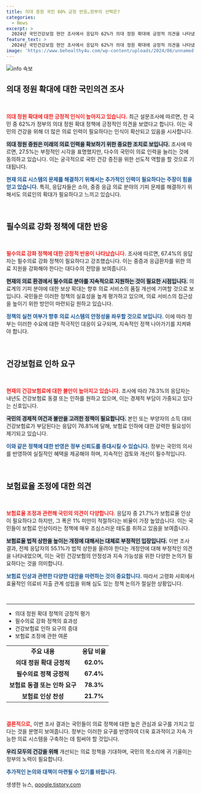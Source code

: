```yaml
---
title: 의대 증원 국민 60% 긍정 반응…정부의 선택은?
categories:
  - News
excerpt: >
  2024년 국민건강보험 현안 조사에서 응답자 62%가 의대 정원 확대에 긍정적 의견을 나타냈고, 78.3%는 보험료 동결 또는 인하를 희망. 고령화 속에서도 효율적 관리 촉구 목소리 커져! 클릭하고 더 알아보세요!
feature_text: >
  2024년 국민건강보험 현안 조사에서 응답자 62%가 의대 정원 확대에 긍정적 의견을 나타냈고, 78.3%는 보험료 동결 또는 인하를 희망. 고령화 속에서도 효율적 관리 촉구 목소리 커져! 클릭하고 더 알아보세요!
image: 'https://www.behealthy4u.com/wp-content/uploads/2024/06/unnamed-file.png'
---
```


<p><img src="https://www.behealthy4u.com/wp-content/uploads/2024/06/unnamed-file.png" alt="info 속보" /></p>

<h2 data-ke-size="size26">의대 정원 확대에 대한 국민의견 조사</h2>

<p data-ke-size="size16">&nbsp;</p>

<p><b><span style="color: #ee2323;">의대 정원 확대에 대한 긍정적 인식이 높아지고 있습니다.</span></b> 최근 설문조사에 따르면, 전 국민 중 62%가 정부의 의대 정원 확대 정책에 긍정적인 의견을 보였다고 합니다. 이는 국민의 건강을 위해 더 많은 의료 인력이 필요하다는 인식이 확산되고 있음을 시사합니다. </p>

<p><b><span style="background-color: #21538527;">의대 정원 증원은 미래의 의료 인력을 확보하기 위한 중요한 조치로 보입니다.</span></b> 조사에 따르면, 27.5%는 부정적인 시각을 표명했지만, 다수의 국민이 의료 인력을 늘리는 것에 동의하고 있습니다. 이는 궁극적으로 국민 건강 증진을 위한 선도적 역할을 할 것으로 기대됩니다.</p>

<p><b><span style="color: #1a5490;">현재 의료 시스템의 문제를 해결하기 위해서는 추가적인 인력이 필요하다는 주장이 힘을 얻고 있습니다.</span></b> 특히, 응답자들은 소아, 중증 응급 의료 분야의 기피 문제를 해결하기 위해서도 의료인의 확대가 필요하다고 느끼고 있습니다. </p>

<p data-ke-size="size16">&nbsp;</p>

<h2 data-ke-size="size26">필수의료 강화 정책에 대한 반응</h2>

<p data-ke-size="size16">&nbsp;</p>

<p><b><span style="color: #ee2323;">필수의료 강화 정책에 대한 긍정적 반응이 나타났습니다.</span></b> 조사에 따르면, 67.4%의 응답자는 필수의료 강화 정책이 필요하다고 강조했습니다. 이는 중증과 응급환자를 위한 의료 지원을 강화해야 한다는 대다수의 전망을 보여줍니다. </p>

<p><b><span style="background-color: #21538527;">현재의 의료 환경에서 필수의료 분야를 지속적으로 지원하는 것이 필요한 시점입니다.</span></b> 의료계의 기피 분야에 대한 보상 확대는 향후 의료 서비스의 품질 개선에 기여할 것으로 보입니다. 국민들은 이러한 정책의 실효성을 높게 평가하고 있으며, 의료 서비스의 접근성을 높이기 위한 방안이 마련되길 원하고 있습니다.</p>

<p><b><span style="color: #1a5490;">정책의 실천 여부가 향후 의료 시스템의 안정성을 좌우할 것으로 보입니다.</span></b> 이에 따라 정부는 이러한 수요에 대한 적극적인 대응이 요구되며, 지속적인 정책 나아가기를 지켜봐야 합니다. </p>

<p data-ke-size="size16">&nbsp;</p>

<h2 data-ke-size="size26">건강보험료 인하 요구</h2>

<p data-ke-size="size16">&nbsp;</p>

<p><b><span style="color: #ee2323;">현재의 건강보험료에 대한 불만이 높아지고 있습니다.</span></b> 조사에 따라 78.3%의 응답자는 내년도 건강보험료 동결 또는 인하를 원하고 있으며, 이는 경제적 부담이 가중되고 있다는 신호입니다. </p>

<p><b><span style="background-color: #21538527;">국민의 경제적 여건과 불만을 고려한 정책이 필요합니다.</span></b> 본인 또는 부양자의 소득 대비 건강보험료가 부담된다는 응답이 76.8%에 달해, 보험료 인하에 대한 강력한 필요성이 제기되고 있습니다. </p>

<p><b><span style="color: #1a5490;">이와 같은 정책에 대한 반영은 정부 신뢰도를 증대시킬 수 있습니다.</span></b> 정부는 국민의 의사를 반영하여 실질적인 혜택을 제공해야 하며, 지속적인 검토와 개선이 필수적입니다. </p>

<p data-ke-size="size16">&nbsp;</p>

<h2 data-ke-size="size26">보험료율 조정에 대한 의견</h2>

<p data-ke-size="size16">&nbsp;</p>

<p><b><span style="color: #ee2323;">보험료율 조정과 관련해 국민의 의견이 다양합니다.</span></b> 응답자 중 21.7%가 보험료율 인상이 필요하다고 하지만, 그 폭은 1% 미만이 적절하다는 비율이 가장 높았습니다. 이는 국민들이 보험료 인상이라는 정책에 매우 조심스러운 태도를 취하고 있음을 보여줍니다. </p>

<p><b><span style="background-color: #21538527;">보험료율 법적 상한을 높이는 개정에 대해서는 대체로 부정적인 입장입니다.</span></b> 이번 조사 결과, 전체 응답자의 55.1%가 법적 상한을 올려야 한다는 개정안에 대해 부정적인 의견을 나타내었으며, 이는 국민 건강보험의 안정성과 지속 가능성을 위한 다양한 논의가 필요하다는 것을 의미합니다. </p>

<p><b><span style="color: #1a5490;">보험료 인상과 관련한 다양한 대안을 마련하는 것이 중요합니다.</span></b> 따라서 고령화 사회에서 효율적인 의료비 지출 관계 성립을 위해 심도 있는 정책 논의가 절실한 상황입니다. </p>

<p data-ke-size="size16">&nbsp;</p>

<hr />

<ul>
  <li>의대 정원 확대 정책의 긍정적 평가</li>
  <li>필수의료 강화 정책의 효과성</li>
  <li>건강보험료 인하 요구의 증대</li>
  <li>보험료 조정에 관한 여론</li>
</ul>

<table style="width: 100%; border-collapse: collapse;">
  <tr>
    <td style="text-align: center; height: 17px;"><b>주요 내용</b></td>
    <td style="text-align: center; height: 17px;"><b>응답 비율</b></td>
  </tr>
  <tr>
    <td style="text-align: center; height: 17px;"><b>의대 정원 확대 긍정적</b></td>
    <td style="text-align: center; height: 17px;"><b>62.0%</b></td>
  </tr>
  <tr>
    <td style="text-align: center; height: 17px;"><b>필수의료 정책 긍정적</b></td>
    <td style="text-align: center; height: 17px;"><b>67.4%</b></td>
  </tr>
  <tr>
    <td style="text-align: center; height: 17px;"><b>보험료 동결 또는 인하 요구</b></td>
    <td style="text-align: center; height: 17px;"><b>78.3%</b></td>
  </tr>
  <tr>
    <td style="text-align: center; height: 17px;"><b>보험료 인상 찬성</b></td>
    <td style="text-align: center; height: 17px;"><b>21.7%</b></td>
  </tr>
</table>

<p data-ke-size="size16">&nbsp;</p>

<p><b><span style="color: #ee2323;">결론적으로,</span></b> 이번 조사 결과는 국민들이 의료 정책에 대한 높은 관심과 요구를 가지고 있다는 것을 분명히 보여줍니다. 정부는 이러한 요구를 반영하여 더욱 효과적이고 지속 가능한 의료 시스템을 구축하는 데 힘써야 할 것입니다. </p>

<p><b><span style="background-color: #21538527;">우리 모두의 건강을 위해</span></b> 개선되는 의료 정책을 기대하며, 국민의 목소리에 귀 기울이는 정부의 노력이 필요합니다. </p>

<p><b><span style="color: #1a5490;">추가적인 논의와 대책이 마련될 수 있기를 바랍니다.</span></b></p>
생생한 뉴스, <a href="https://qoogle.tistory.com" rel="dofollow">qoogle.tistory.com</a>


